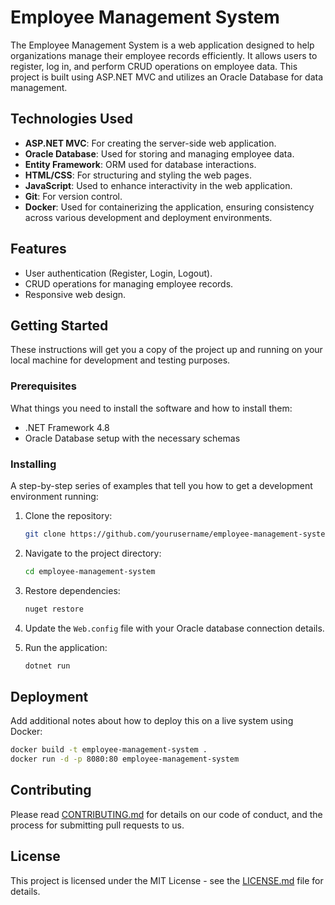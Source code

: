 # Employee Management System

The Employee Management System is a web application designed to help organizations manage their employee records efficiently. It allows users to register, log in, and perform CRUD operations on employee data. This project is built using ASP.NET MVC and utilizes an Oracle Database for data management.

## Technologies Used

- **ASP.NET MVC**: For creating the server-side web application.
- **Oracle Database**: Used for storing and managing employee data.
- **Entity Framework**: ORM used for database interactions.
- **HTML/CSS**: For structuring and styling the web pages.
- **JavaScript**: Used to enhance interactivity in the web application.
- **Git**: For version control.
- **Docker**: Used for containerizing the application, ensuring consistency across various development and deployment environments.

## Features

- User authentication (Register, Login, Logout).
- CRUD operations for managing employee records.
- Responsive web design.

## Getting Started

These instructions will get you a copy of the project up and running on your local machine for development and testing purposes.

### Prerequisites

What things you need to install the software and how to install them:

- .NET Framework 4.8
- Oracle Database setup with the necessary schemas

### Installing

A step-by-step series of examples that tell you how to get a development environment running:

1. Clone the repository:
   ```bash
   git clone https://github.com/yourusername/employee-management-system.git
   ```
2. Navigate to the project directory:
   ```bash
   cd employee-management-system
   ```
3. Restore dependencies:
   ```bash
   nuget restore
   ```
4. Update the `Web.config` file with your Oracle database connection details.

5. Run the application:
   ```bash
   dotnet run
   ```

## Deployment

Add additional notes about how to deploy this on a live system using Docker:

```bash
docker build -t employee-management-system .
docker run -d -p 8080:80 employee-management-system
```

## Contributing

Please read [CONTRIBUTING.md](CONTRIBUTING.md) for details on our code of conduct, and the process for submitting pull requests to us.

## License

This project is licensed under the MIT License - see the [LICENSE.md](LICENSE.txt) file for details.
